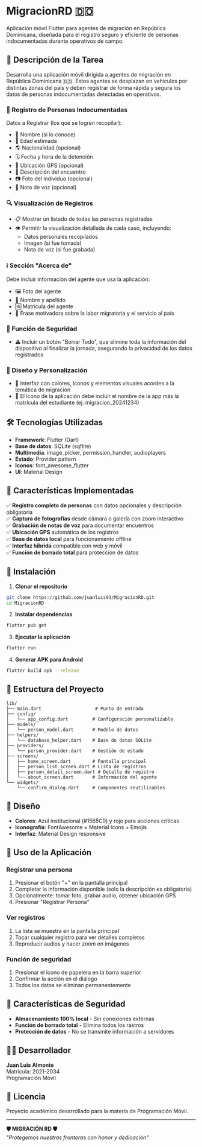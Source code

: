 # MigracionRD 🇩🇴

Aplicación móvil Flutter para agentes de migración en República Dominicana, diseñada para el registro seguro y eficiente de personas indocumentadas durante operativos de campo.

## 📌 Descripción de la Tarea

Desarrolla una aplicación móvil dirigida a agentes de migración en República Dominicana 🇩🇴. Estos agentes se desplazan en vehículos por distintas zonas del país y deben registrar de forma rápida y segura los datos de personas indocumentadas detectadas en operativos.

### 📝 Registro de Personas Indocumentadas
Datos a Registrar (los que se logren recopilar):

- 🧾 Nombre (si lo conoce)
- 🎂 Edad estimada
- 🌎 Nacionalidad (opcional)
- 🗓️ Fecha y hora de la detención
- 📍 Ubicación GPS (opcional)
- 📝 Descripción del encuentro
- 📷 Foto del individuo (opcional)
- 🎤 Nota de voz (opcional)

### 🔍 Visualización de Registros
- 📋 Mostrar un listado de todas las personas registradas
- 👁️ Permitir la visualización detallada de cada caso, incluyendo:
  - Datos personales recopilados
  - Imagen (si fue tomada)
  - Nota de voz (si fue grabada)

### ℹ️ Sección "Acerca de"
Debe incluir información del agente que usa la aplicación:

- 🖼️ Foto del agente
- 📝 Nombre y apellido
- 🆔 Matrícula del agente
- 💬 Frase motivadora sobre la labor migratoria y el servicio al país

### 🛑 Función de Seguridad
- ⚠️ Incluir un botón "Borrar Todo", que elimine toda la información del dispositivo al finalizar la jornada, asegurando la privacidad de los datos registrados

### 🎨 Diseño y Personalización
- 🎨 Interfaz con colores, íconos y elementos visuales acordes a la temática de migración
- 📲 El ícono de la aplicación debe incluir el nombre de la app más la matrícula del estudiante (ej: migracion_20241234)

## 🛠️ Tecnologías Utilizadas

- **Framework**: Flutter (Dart)
- **Base de datos**: SQLite (sqflite)
- **Multimedia**: image_picker, permission_handler, audioplayers
- **Estado**: Provider pattern
- **Iconos**: font_awesome_flutter
- **UI**: Material Design

## 📱 Características Implementadas

✅ **Registro completo de personas** con datos opcionales y descripción obligatoria  
✅ **Captura de fotografías** desde cámara o galería con zoom interactivo  
✅ **Grabación de notas de voz** para documentar encuentros  
✅ **Ubicación GPS** automática de los registros  
✅ **Base de datos local** para funcionamiento offline  
✅ **Interfaz híbrida** compatible con web y móvil  
✅ **Función de borrado total** para protección de datos  

## 🚀 Instalación

1. **Clonar el repositorio**
```bash
git clone https://github.com/juanluis93/MigracionRD.git
cd MigracionRD
```

2. **Instalar dependencias**
```bash
flutter pub get
```

3. **Ejecutar la aplicación**
```bash
flutter run
```

4. **Generar APK para Android**
```bash
flutter build apk --release
```

## 📁 Estructura del Proyecto

```
lib/
├── main.dart                    # Punto de entrada
├── config/
│   └── app_config.dart         # Configuración personalizable
├── models/
│   └── person_model.dart       # Modelo de datos
├── helpers/
│   └── database_helper.dart    # Base de datos SQLite
├── providers/
│   └── person_provider.dart    # Gestión de estado
├── screens/
│   ├── home_screen.dart        # Pantalla principal
│   ├── person_list_screen.dart # Lista de registros
│   ├── person_detail_screen.dart # Detalle de registro
│   └── about_screen.dart       # Información del agente
└── widgets/
    └── confirm_dialog.dart     # Componentes reutilizables
```

## 🎨 Diseño

- **Colores**: Azul institucional (#1565C0) y rojo para acciones críticas
- **Iconografía**: FontAwesome + Material Icons + Emojis
- **Interfaz**: Material Design responsive

## 📝 Uso de la Aplicación

### Registrar una persona
1. Presionar el botón "+" en la pantalla principal
2. Completar la información disponible (solo la descripción es obligatoria)
3. Opcionalmente: tomar foto, grabar audio, obtener ubicación GPS
4. Presionar "Registrar Persona"

### Ver registros
1. La lista se muestra en la pantalla principal
2. Tocar cualquier registro para ver detalles completos
3. Reproducir audios y hacer zoom en imágenes

### Función de seguridad
1. Presionar el ícono de papelera en la barra superior
2. Confirmar la acción en el diálogo
3. Todos los datos se eliminan permanentemente

## 🔐 Características de Seguridad

- **Almacenamiento 100% local** - Sin conexiones externas
- **Función de borrado total** - Elimina todos los rastros
- **Protección de datos** - No se transmite información a servidores

## 👨‍💼 Desarrollador

**Juan Luis Almonte**  
Matrícula: 2021-2034  
Programación Móvil

## 📄 Licencia

Proyecto académico desarrollado para la materia de Programación Móvil.

---

**🛡️ MIGRACIÓN RD 🛡️**  
*"Protegemos nuestras fronteras con honor y dedicación"*
